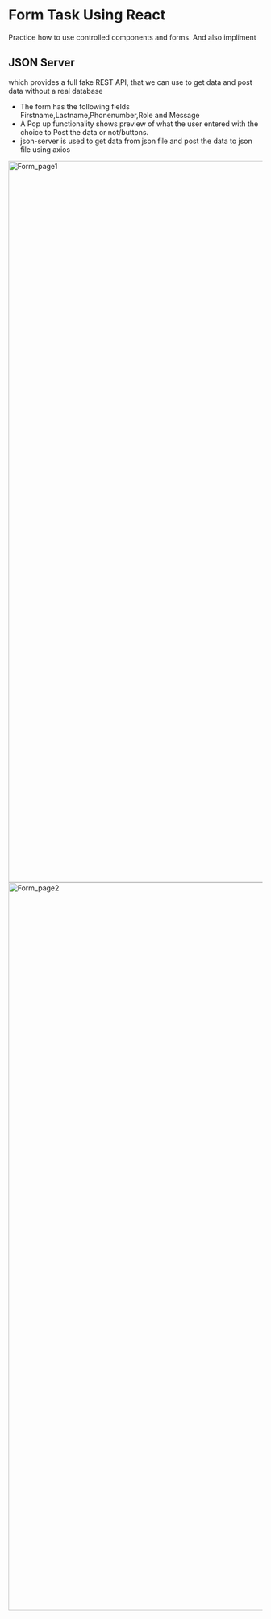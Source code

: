 # Form Task Using React

Practice how to use controlled components and forms. And also impliment

## JSON Server

which provides a full fake REST API, that we can use to get data and post data without a real database

- The form has the following fields
  Firstname,Lastname,Phonenumber,Role and Message
- A Pop up functionality shows preview of what the user entered with the choice to Post the data or not/buttons.
- json-server is used to get data from json file and post the data to json file using axios

<img width="1428" alt="Form_page1" src="https://user-images.githubusercontent.com/18310367/145824484-34ff8f43-208e-48bc-9090-c2518d5fd2f2.png">
<img width="1440" alt="Form_page2" src="https://user-images.githubusercontent.com/18310367/145824513-13a75731-85f7-4148-a88f-b6dd33c4220e.png">
